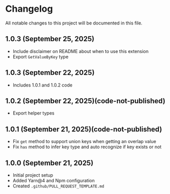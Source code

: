 # Changelog

All notable changes to this project will be documented in this file.

## 1.0.3 (September 25, 2025)
- Include disclaimer on README about when to use this extension
- Export `GetValueByKey` type

## 1.0.3 (September 22, 2025)
- Includes 1.0.1 and 1.0.2 code

## 1.0.2 (September 22, 2025)(code-not-published)
- Export helper types

## 1.0.1 (September 21, 2025)(code-not-published)
- Fix `get` method to support union keys when getting an overlap value
- Fix `has` method to infer key type and auto recognize if key exists or not

## 1.0.0 (September 21, 2025)
- Initial project setup
- Added Yarn@4 and Npm configuration
- Created `.github/PULL_REQUEST_TEMPLATE.md`
